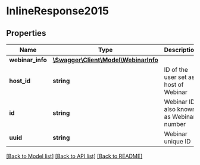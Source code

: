 # InlineResponse2015

## Properties
Name | Type | Description | Notes
------------ | ------------- | ------------- | -------------
**webinar_info** | [**\Swagger\Client\Model\WebinarInfo**](WebinarInfo.md) |  | [optional] 
**host_id** | **string** | ID of the user set as host of Webinar | [optional] 
**id** | **string** | Webinar ID, also known as Webinar number | [optional] 
**uuid** | **string** | Webinar unique ID | [optional] 

[[Back to Model list]](../README.md#documentation-for-models) [[Back to API list]](../README.md#documentation-for-api-endpoints) [[Back to README]](../README.md)



